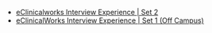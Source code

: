  - [eClinicalworks Interview Experience | Set 2](https://www.geeksforgeeks.org/eclinicalworks-interview-experience/)
- [eClinicalWorks Interview Experience | Set 1 (Off Campus)](https://www.geeksforgeeks.org/eclinicalworks-interview-experience-set-1-off-campus/)